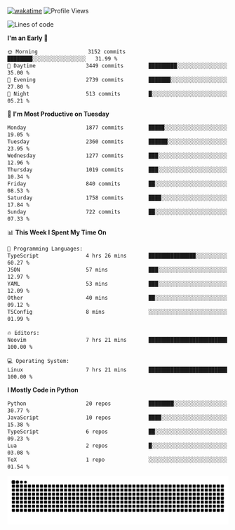 [![wakatime](https://wakatime.com/badge/user/b920b284-3cde-4cd4-b72e-f7f22d050b16.svg)](https://wakatime.com/@b920b284-3cde-4cd4-b72e-f7f22d050b16)
![Profile Views](http://img.shields.io/badge/Profile%20Views-4586-blue)
<!--START_SECTION:waka-->
![Lines of code](https://img.shields.io/badge/From%20Hello%20World%20I%27ve%20Written-8.9%20million%20lines%20of%20code-blue)

**I'm an Early 🐤** 

```text
🌞 Morning                3152 commits        ████████░░░░░░░░░░░░░░░░░   31.99 % 
🌆 Daytime                3449 commits        █████████░░░░░░░░░░░░░░░░   35.00 % 
🌃 Evening                2739 commits        ███████░░░░░░░░░░░░░░░░░░   27.80 % 
🌙 Night                  513 commits         █░░░░░░░░░░░░░░░░░░░░░░░░   05.21 % 
```
📅 **I'm Most Productive on Tuesday** 

```text
Monday                   1877 commits        █████░░░░░░░░░░░░░░░░░░░░   19.05 % 
Tuesday                  2360 commits        ██████░░░░░░░░░░░░░░░░░░░   23.95 % 
Wednesday                1277 commits        ███░░░░░░░░░░░░░░░░░░░░░░   12.96 % 
Thursday                 1019 commits        ███░░░░░░░░░░░░░░░░░░░░░░   10.34 % 
Friday                   840 commits         ██░░░░░░░░░░░░░░░░░░░░░░░   08.53 % 
Saturday                 1758 commits        ████░░░░░░░░░░░░░░░░░░░░░   17.84 % 
Sunday                   722 commits         ██░░░░░░░░░░░░░░░░░░░░░░░   07.33 % 
```


📊 **This Week I Spent My Time On** 

```text
💬 Programming Languages: 
TypeScript               4 hrs 26 mins       ███████████████░░░░░░░░░░   60.27 % 
JSON                     57 mins             ███░░░░░░░░░░░░░░░░░░░░░░   12.97 % 
YAML                     53 mins             ███░░░░░░░░░░░░░░░░░░░░░░   12.09 % 
Other                    40 mins             ██░░░░░░░░░░░░░░░░░░░░░░░   09.12 % 
TSConfig                 8 mins              ░░░░░░░░░░░░░░░░░░░░░░░░░   01.99 % 

🔥 Editors: 
Neovim                   7 hrs 21 mins       █████████████████████████   100.00 % 

💻 Operating System: 
Linux                    7 hrs 21 mins       █████████████████████████   100.00 % 
```

**I Mostly Code in Python** 

```text
Python                   20 repos            ████████░░░░░░░░░░░░░░░░░   30.77 % 
JavaScript               10 repos            ████░░░░░░░░░░░░░░░░░░░░░   15.38 % 
TypeScript               6 repos             ██░░░░░░░░░░░░░░░░░░░░░░░   09.23 % 
Lua                      2 repos             █░░░░░░░░░░░░░░░░░░░░░░░░   03.08 % 
TeX                      1 repo              ░░░░░░░░░░░░░░░░░░░░░░░░░   01.54 % 
```




<!--END_SECTION:waka-->
![Snake animation](https://raw.githubusercontent.com/timmypidashev/timmypidashev/main/commits.svg)
